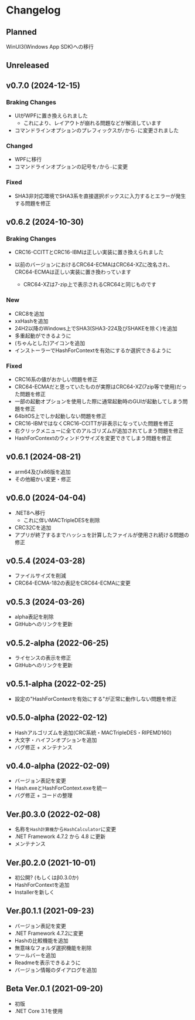 # Changelog

## Planned
WinUI3(Windows App SDK)への移行

## Unreleased


## v0.7.0 (2024-12-15)
### Braking Changes
- UIがWPFに置き換えられました
  - これにより、レイアウトが崩れる問題などが解消しています
- コマンドラインオプションのプレフィックスが`/`から`-`に変更されました

### Changed
- WPFに移行
- コマンドラインオプションの記号を`/`から`-`に変更

### Fixed
- SHA3非対応環境でSHA3系を直接選択ボックスに入力するとエラーが発生する問題を修正


## v0.6.2 (2024-10-30)
### Braking Changes
- CRC16-CCITTとCRC16-IBMは正しい実装に置き換えられました

- 以前のバージョンにおけるCRC64-ECMAはCRC64-XZに改名され、CRC64-ECMAは正しい実装に置き換わっています
  - CRC64-XZは7-zip上で表示されるCRC64と同じものです

### New
- CRC8を追加
- xxHashを追加
- 24H2以降のWindows上でSHA3(SHA3-224及びSHAKEを除く)を追加
- 多重起動ができるように
- (ちゃんとした)アイコンを追加
- インストーラーでHashForContextを有効にするか選択できるように

### Fixed
- CRC16系の値がおかしい問題を修正
- CRC64-ECMAだと思っていたものが実際はCRC64-XZ(7zip等で使用)だった問題を修正
- 一部の起動オプションを使用した際に通常起動時のGUIが起動してしまう問題を修正
- 64bitOS上でしか起動しない問題を修正
- CRC16-IBMではなくCRC16-CCITTが非表示になっていた問題を修正
- 右クリックメニューに全てのアルゴリズムが追加されてしまう問題を修正
- HashForContextのウィンドウサイズを変更できてしまう問題を修正


## v0.6.1 (2024-08-21)
- arm64及びx86版を追加
- その他細かい変更・修正

## v0.6.0 (2024-04-04)
- .NET8へ移行
  - これに伴いMACTripleDESを削除
- CRC32Cを追加
- アプリが終了するまでハッシュを計算したファイルが使用され続ける問題の修正

## v0.5.4 (2024-03-28)
- ファイルサイズを削減
- CRC64-ECMA-182の表記をCRC64-ECMAに変更

## v0.5.3 (2024-03-26)
- alpha表記を削除
- GitHubへのリンクを更新

## v0.5.2-alpha (2022-06-25)
- ライセンスの表示を修正
- GitHubへのリンクを更新

## v0.5.1-alpha (2022-02-25)
- 設定の"HashForContextを有効にする"が正常に動作しない問題を修正

## v0.5.0-alpha (2022-02-12)
- Hashアルゴリズムを追加(CRC系統・MACTripleDES・RIPEMD160)
- 大文字・ハイフンオプションを追加
- バグ修正 + メンテナンス

## v0.4.0-alpha (2022-02-09)
- バージョン表記を変更
- Hash.exeとHashForContext.exeを統一
- バグ修正 + コードの整理

## Ver.β0.3.0 (2022-02-08)
- 名称を`Hash計算機`から`HashCalculator`に変更
- .NET Framework 4.7.2 から 4.8 に更新
- メンテナンス

## Ver.β0.2.0 (2021-10-01)
- 初公開? (もしくはβ0.3.0か)
- HashForContextを追加
- Installerを新しく

## Ver.β0.1.1 (2021-09-23)
- バージョン表記を変更
- .NET Framework 4.7.2に変更
- Hashの比較機能を追加
- 無意味なフォルダ選択機能を削除
- ツールバーを追加
- Readmeを表示できるように
- バージョン情報のダイアログを追加

## Beta Ver.0.1 (2021-09-20)
- 初版
- .NET Core 3.1を使用
